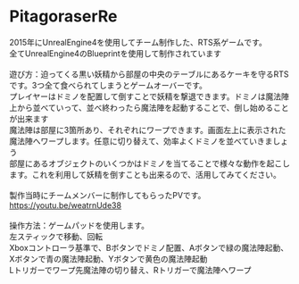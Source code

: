 # PitagoraserRe
2015年にUnrealEngine4を使用してチーム制作した、RTS系ゲームです。<br>
全てUnrealEngine4のBlueprintを使用して制作されています<br>
<br>
遊び方：迫ってくる黒い妖精から部屋の中央のテーブルにあるケーキを守るRTSです。3つ全て食べられてしまうとゲームオーバーです。<br>
プレイヤーはドミノを配置して倒すことで妖精を撃退できます。ドミノは魔法陣上から並べていって、並べ終わったら魔法陣を起動することで、倒し始めることが出来ます<br>
魔法陣は部屋に3箇所あり、それぞれにワープできます。画面左上に表示された魔法陣へワープします。任意に切り替えて、効率よくドミノを並べていきましょう<br>
部屋にあるオブジェクトのいくつかはドミノを当てることで様々な動作を起こします。これを利用して妖精を倒すことも出来るので、活用してみてください。<br>
<br>
製作当時にチームメンバーに制作してもらったPVです。<br>
https://youtu.be/weatrnUde38<br>
<br>
操作方法：ゲームパッドを使用します。<br>
左スティックで移動、回転<br>
Xboxコントローラ基準で、Bボタンでドミノ配置、Aボタンで緑の魔法陣起動、Xボタンで青の魔法陣起動、Yボタンで黄色の魔法陣起動<br>
Lトリガーでワープ先魔法陣の切り替え、Rトリガーで魔法陣へワープ<br>

